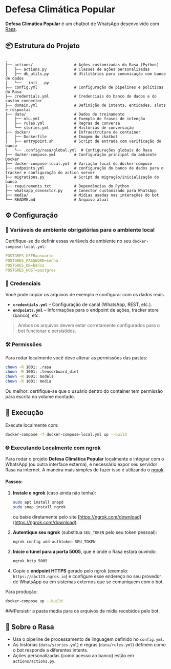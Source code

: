 
# Defesa Climática Popular

**Defesa Climática Popular** é um chatbot de WhatsApp desenvolvido com [Rasa](https://rasa.com/).

## 📦 Estrutura do Projeto

```
.
├── actions/                  # Ações customizadas do Rasa (Python)
│   ├── actions.py            # Classes de ações personalizadas
│   ├── db_utils.py           # Utilitários para comunicação com banco de dados
│   └── __init__.py
├── config.yml                # Configuração de pipelines e políticas do Rasa
├── credentials.yml           # Credenciais do banco de dados e do custom connector
├── domain.yml                # Definição de intents, entidades, slots e respostas
├── data/                     # Dados de treinamento
│   ├── nlu.yml               # Exemplo de frases de intenção
│   ├── rules.yml             # Regras de conversa
│   └── stories.yml           # Histórias de conversação
├── docker/                   # Infraestrutura de container
│   ├── Dockerfile            # Imagem do chatbot
│   ├── entrypoint.sh         # Script de entrada com verificação do banco
│   └── .config/rasa/global.yml  # Configurações globais do Rasa
├── docker-compose.yml        # Configuração principal do ambiente Docker
├── docker-compose-local.yml  # Variação local do docker-compose
├── endpoints.yml             # configuração do banco de dados para o tracker e configuração do action server
├── migrations.py             # Script de migração/inicialização do banco
├── requirements.txt          # Dependências do Python
├── whatsapp_connector.py     # Conector customizado para WhatsApp
├── media/                    # Mídias usadas nas interações do bot
└── README.md                 # Arquivo atual
```

## ⚙️ Configuração

### 🔑 Variáveis de ambiente obrigatórias para o ambiente local

Certifique-se de definir essas variáveis de ambiente no seu `docker-compose-local.yml`:

```yaml
POSTGRES_USER=usuario
POSTGRES_PASSWORD=senha
POSTGRES_DB=banco
POSTGRES_HOST=postgres
```

### 🔐 Credenciais 

Você pode copiar os arquivos de exemplo e configurar com os dados reais.
- **`credentials.yml`** – Configuração de canal (WhatsApp, REST, etc.).
- **`endpoints.yml`** – Informações para o endpoint de ações, tracker store (banco), etc.

> Ambos os arquivos devem estar corretamente configurados para o bot funcionar e persistidos.

### 🛠 Permissões

Para rodar localmente você deve alterar as permissões das pastas:

```bash
chown -R 1001: .rasa
chown -R 1001: .tensorboard_diet
chown -R 1001: models
chown -R 1001: media
```

Ou melhor: certifique-se que o usuário dentro do container tem permissão para escrita no volume montado.

## 🚀 Execução

Execute localmente com:

```bash
docker-compose -f docker-compose-local.yml up --build
```
### 🌐 Executando Localmente com ngrok

Para rodar o projeto **Defesa Climática Popular** localmente e integrar com o WhatsApp (ou outra interface externa), é necessário expor seu servidor Rasa na internet. A maneira mais simples de fazer isso é utilizando o [ngrok](https://ngrok.com/).

#### Passos:

1. **Instale o ngrok** (caso ainda não tenha):
   ```bash
   sudo apt install snapd
   sudo snap install ngrok
   ```
   ou baixe diretamente pelo site [https://ngrok.com/download](https://ngrok.com/download).

2. **Autentique seu ngrok** (substitua `SEU_TOKEN` pelo seu token pessoal):
   ```bash
   ngrok config add-authtoken SEU_TOKEN
   ```

3. **Inicie o túnel para a porta 5005**, que é onde o Rasa estará ouvindo:
   ```bash
   ngrok http 5005
   ```

4. Copie o **endpoint HTTPS** gerado pelo ngrok (exemplo: `https://abc123.ngrok.io`) e configure esse endereço no seu provedor de WhatsApp ou em sistemas externos que se comuniquem com o bot.

Para produção:
```bash
docker-compose up --build
```
###Persistir a pasta media para os arquivos de mídia recebidos pelo bot.

## 🧠 Sobre o Rasa

- Usa o pipeline de processamento de linguagem definido no `config.yml`.
- As histórias (`data/stories.yml`) e regras (`data/rules.yml`) definem como o bot responde a diferentes intents.
- Ações personalizadas (como acesso ao banco) estão em `actions/actions.py`.
